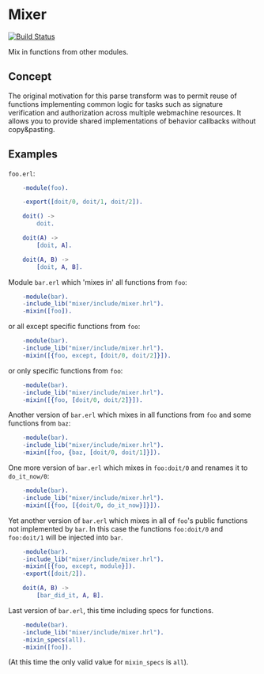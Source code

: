 # Mixer

[![Build Status](https://github.com/inaka/mixer/workflows/build/badge.svg)](https://github.com/inaka/mixer)

Mix in functions from other modules.

## Concept
The original motivation for this parse transform was to permit reuse of functions implementing common logic for tasks such as signature verification and authorization across multiple webmachine resources.
It allows you to provide shared implementations of behavior callbacks without copy&pasting.

## Examples

`foo.erl`:

```erlang
    -module(foo).

    -export([doit/0, doit/1, doit/2]).

    doit() ->
        doit.

    doit(A) ->
        [doit, A].

    doit(A, B) ->
        [doit, A, B].
```

Module `bar.erl` which 'mixes in' all functions from `foo`:

```erlang
    -module(bar).
    -include_lib("mixer/include/mixer.hrl").
    -mixin([foo]).
```

or all except specific functions from `foo`:

```erlang
    -module(bar).
    -include_lib("mixer/include/mixer.hrl").
    -mixin([{foo, except, [doit/0, doit/2]}]).
```

or only specific functions from `foo`:

```erlang
    -module(bar).
    -include_lib("mixer/include/mixer.hrl").
    -mixin([{foo, [doit/0, doit/2]}]).
```

Another version of `bar.erl` which mixes in all functions from `foo` and some functions from `baz`:

```erlang
    -module(bar).
    -include_lib("mixer/include/mixer.hrl").
    -mixin([foo, {baz, [doit/0, doit/1]}]).
```

One more version of `bar.erl` which mixes in `foo:doit/0` and renames it to `do_it_now/0`:

```erlang
    -module(bar).
    -include_lib("mixer/include/mixer.hrl").
    -mixin([{foo, [{doit/0, do_it_now}]}]).
```

Yet another version of `bar.erl` which mixes in all of `foo`'s public functions not implemented by `bar`.
In this case the functions `foo:doit/0` and `foo:doit/1` will be injected into `bar`.

```erlang
    -module(bar).
    -include_lib("mixer/include/mixer.hrl").
    -mixin([{foo, except, module}]).
    -export([doit/2]).

    doit(A, B) ->
        [bar_did_it, A, B].
```

Last version of `bar.erl`, this time including specs for functions.

```erlang
    -module(bar).
    -include_lib("mixer/include/mixer.hrl").
    -mixin_specs(all).
    -mixin([foo]).
```

(At this time the only valid value for `mixin_specs` is `all`).
